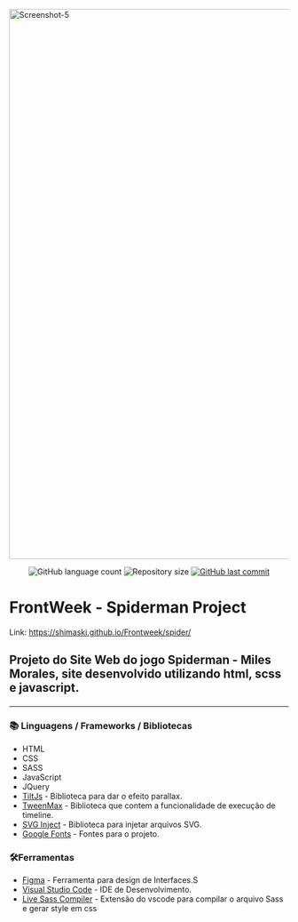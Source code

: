 <img src="https://i.ibb.co/HCnzgLG/Screenshot-5.png" alt="Screenshot-5"  aling="center" width="990" border="0"></a><br />
<!-- ************************************* Baadges ********************************************* -->
<p align="center">
  <img alt="GitHub language count" src="https://img.shields.io/github/languages/count/shimaski/Frontweek?color=%2304D361">

 <img alt="Repository size" src="https://img.shields.io/github/repo-size/shimaski/Frontweek">

  <a href="https://github.com/tgmarinho/nlw1/commits/master">
    <img alt="GitHub last commit" src="https://img.shields.io/github/last-commit/shimaski/Frontweek">
  </a>
</p>

<!-- ************************************* Título ********************************************* -->

<h1>FrontWeek - Spiderman Project</h1>

Link: https://shimaski.github.io/Frontweek/spider/
<!-- ************************************* Sobre o projeto ********************************************* -->

<h2 Sobre o Projeto</h2>

<p> Projeto do Site Web do jogo Spiderman - Miles Morales, site desenvolvido utilizando html, scss e javascript. </p>

---

<h3>📚 Linguagens / Frameworks / Bibliotecas</h3>

* HTML
* CSS 
* SASS
* JavaScript
* JQuery
* [TiltJs](https://gijsroge.github.io/tilt.js/) - Biblioteca para dar o efeito parallax.  
* [TweenMax](https://greensock.com/docs/v2/TweenMax) - Biblioteca que contem a funcionalidade de execução de timeline.
* [SVG Inject](https://github.com/iconfu/svg-inject) - Biblioteca para injetar arquivos SVG. 
* [Google Fonts](https://fonts.google.com/) - Fontes para o projeto.


<h3>🛠Ferramentas</h3>

* [Figma](https://www.figma.com/) - Ferramenta para design de Interfaces.S 
* [Visual Studio Code](https://code.visualstudio.com/) - IDE de Desenvolvimento. 
* [Live Sass Compiler](https://marketplace.visualstudio.com/items?itemName=ritwickdey.live-sass) -  Extensão do vscode para compilar o arquivo Sass e gerar style em css

